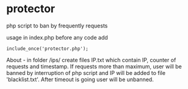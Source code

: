 # protector
php script to ban by frequently requests

usage in index.php before any code add

```
include_once('protector.php');
```

About - in folder /ips/ create files IP.txt which contain IP, counter of requests and timestamp.
If requests more than maximum, user will be banned by interruption of php script and IP
will be added to file 'blacklist.txt'.
After timeout is going user will be unbanned.
